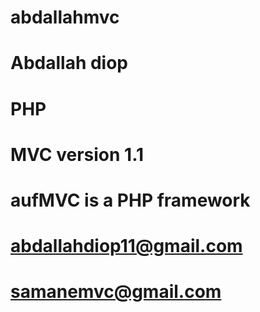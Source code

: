 
# abdallahmvc
# Abdallah diop
# PHP 
# MVC version 1.1
# aufMVC is a PHP framework
# abdallahdiop11@gmail.com
# samanemvc@gmail.com
